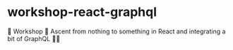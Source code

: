 # workshop-react-graphql
🧰 Workshop 🧰 Ascent from nothing to something in React and integrating a bit of GraphQL 🐱‍🏍
